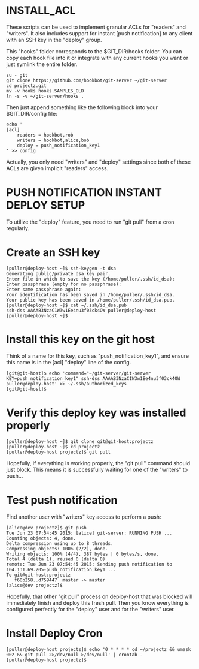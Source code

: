 # INSTALL_ACL

These scripts can be used to implement granular ACLs for "readers" and "writers".
It also includes support for instant [push notification] to any client with an
SSH key in the "deploy" group.

This "hooks" folder corresponds to the $GIT_DIR/hooks folder.
You can copy each hook file into it or integrate with any current
hooks you want or just symlink the entire folder.

```
su - git
git clone https://github.com/hookbot/git-server ~/git-server
cd projectz.git
mv -v hooks hooks.SAMPLES_OLD
ln -s -v ~/git-server/hooks .
```

Then just append something like the following block into
your $GIT_DIR/config file:

```
echo '
[acl]
	readers = hookbot,rob
	writers = hookbot,alice,bob
	deploy = push_notification_key1
' >> config
```

Actually, you only need "writers" and "deploy" settings since
both of these ACLs are given implicit "readers" access.

# PUSH NOTIFICATION INSTANT DEPLOY SETUP

To utilize the "deploy" feature, you need to
run "git pull" from a cron regularly.

# Create an SSH key

```
[puller@deploy-host ~]$ ssh-keygen -t dsa
Generating public/private dsa key pair.
Enter file in which to save the key (/home/puller/.ssh/id_dsa):
Enter passphrase (empty for no passphrase):
Enter same passphrase again:
Your identification has been saved in /home/puller/.ssh/id_dsa.
Your public key has been saved in /home/puller/.ssh/id_dsa.pub.
[puller@deploy-host ~]$ cat ~/.ssh/id_dsa.pub
ssh-dss AAAAB3NzaC1W3w1Ee4nu3f03ck4OW puller@deploy-host
[puller@deploy-host ~]$
```

# Install this key on the git host

Think of a name for this key, such as "push_notification_key1",
and ensure this name is in the [acl] "deploy" line of the config.

```
[git@git-host]$ echo 'command="~/git-server/git-server KEY=push_notification_key1" ssh-dss AAAAB3NzaC1W3w1Ee4nu3f03ck4OW puller@deploy-host' >> ~/.ssh/authorized_keys
[git@git-host]$
```

# Verify this deploy key was installed properly

```
[puller@deploy-host ~]$ git clone git@git-host:projectz
[puller@deploy-host ~]$ cd projectz
[puller@deploy-host projectz]$ git pull
```

Hopefully, if everything is working properly, the "git pull"
command should just block. This means it is successfully
waiting for one of the "writers" to push...

# Test push notification

Find another user with "writers" key access to perform a push:

```
[alice@dev projectz]$ git push
Tue Jun 23 07:54:45 2015: [alice] git-server: RUNNING PUSH ...
Counting objects: 4, done.
Delta compression using up to 8 threads.
Compressing objects: 100% (2/2), done.
Writing objects: 100% (4/4), 387 bytes | 0 bytes/s, done.
Total 4 (delta 1), reused 0 (delta 0)
remote: Tue Jun 23 07:54:45 2015: Sending push notification to 104.131.69.205-push_notification_key1 ...
To git@git-host:projectz
   f60b258..d759447  master -> master
[alice@dev projectz]$
```

Hopefully, that other "git pull" process on deploy-host that was blocked will
immediately finish and deploy this fresh pull. Then you know everything is
configured perfectly for the "deploy" user and for the "writers" user.

# Install Deploy Cron

```
[puller@deploy-host projectz]$ echo '0 * * * * cd ~/projectz && umask 002 && git pull 2>/dev/null >/dev/null' | crontab -
[puller@deploy-host projectz]$
```
